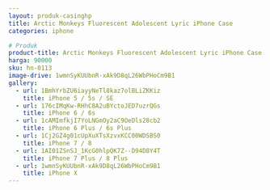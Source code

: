 ```yaml
---
layout: produk-casinghp
title: Arctic Monkeys Fluorescent Adolescent Lyric iPhone Case
categories: iphone

# Produk
product-title: Arctic Monkeys Fluorescent Adolescent Lyric iPhone Case
harga: 90000
sku: hn-0113
image-drive: 1wmnSyKUUbnR-xAk9D8qL26WbPHoCm9B1
gallery:
  - url: 1BmhYrbZU6iayyNeTl8kaz7olBLiZKKiz
    title: iPhone 5 / 5s / SE
  - url: 176cIMqKw-RHhC8A2uBYctoJED7uzrQGs
    title: iPhone 6 / 6s
  - url: 1cAMImfkjI7YoLNGmOy2aC9OeDls28cb2
    title: iPhone 6 Plus / 6s Plus
  - url: 1Cj2GZ4g01cUpXuXTsXzvxKCC00WDSBS0
    title: iPhone 7 / 8
  - url: 1AI01ZSnSJ_1KcG0hlpQK7Z--D94D8Y4T
    title: iPhone 7 Plus / 8 Plus
  - url: 1wmnSyKUUbnR-xAk9D8qL26WbPHoCm9B1
    title: iPhone X
---
```

